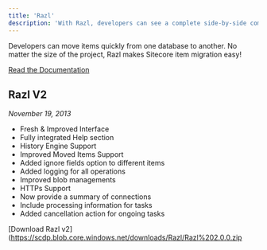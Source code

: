 ```yaml
---
title: 'Razl'
description: 'With Razl, developers can see a complete side-by-side comparison between two Sitecore databases and clearly and easily see features that are missing or not current.'
---
```


Developers can move items quickly from one database to another. No matter the size of the project, Razl makes Sitecore item migration easy!

[Read the Documentation](http://hedgehogdevelopment.github.io/razl/index.html)

## Razl V2
_November 19, 2013_

*   Fresh & Improved Interface
*   Fully integrated Help section
*   History Engine Support
*   Improved Moved Items Support
*   Added ignore fields option to different items
*   Added logging for all operations
*   Improved blob managements
*   HTTPs Support
*   Now provide a summary of connections
*   Include processing information for tasks
*   Added cancellation action for ongoing tasks

[Download Razl v2](https://scdp.blob.core.windows.net/downloads/Razl/Razl%202.0.0.zip